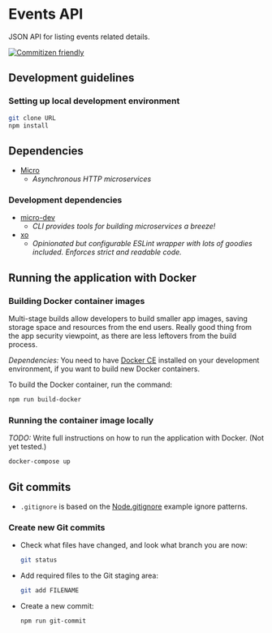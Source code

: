 # Events API

JSON API for listing events related details.

[![Commitizen friendly](https://img.shields.io/badge/commitizen-friendly-brightgreen.svg)](https://github.com/commitizen/cz-cli)


## Development guidelines

### Setting up local development environment

```sh
git clone URL
npm install
```



## Dependencies

- [Micro](https://www.npmjs.com/package/micro)
  - _Asynchronous HTTP microservices_


### Development dependencies

- [micro-dev](https://www.npmjs.com/package/micro-dev)
  - _CLI provides tools for building microservices a breeze!_
- [xo](https://www.npmjs.com/package/xo)
  - _Opinionated but configurable ESLint wrapper with lots of goodies included. Enforces strict and readable code._


## Running the application with Docker

### Building Docker container images

Multi-stage builds allow developers to build smaller app images, saving storage space and resources from the end users. Really good thing from the app security viewpoint, as there are less leftovers from the build process.

_Dependencies:_ You need to have [Docker CE](https://docs.docker.com/install/) installed on your development environment, if you want to build new Docker containers.

To build the Docker container, run the command:

```sh
npm run build-docker
```

### Running the container image locally

_TODO:_ Write full instructions on how to run the application with Docker. (Not yet tested.)

```sh
docker-compose up
```


## Git commits

- `.gitignore` is based on the [Node.gitignore](https://github.com/github/gitignore/blob/master/Node.gitignore) example ignore patterns.

### Create new Git commits

- Check what files have changed, and look what branch you are now:
  ```sh
  git status
  ```
- Add required files to the Git staging area:
  ```sh
  git add FILENAME
  ```
- Create a new commit:
  ```sh
  npm run git-commit
  ```

